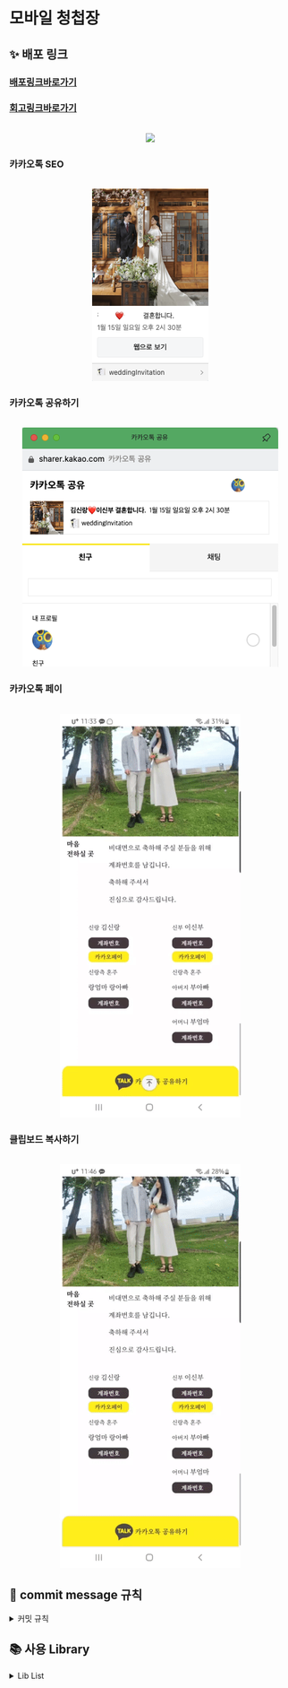 # 모바일 청첩장
## **✨ 배포 링크**
### [배포링크바로가기](https://wedding-invitation-alpha-three.vercel.app/)
### [회고링크바로가기](https://velog.io/@anotherhoon/%EA%B0%9C%EC%9D%B8-%ED%94%84%EB%A1%9C%EC%A0%9D%ED%8A%B8-%EB%AA%A8%EB%B0%94%EC%9D%BC-%EC%B2%AD%EC%B2%A9%EC%9E%A5)


<p align="center">
  <br>
  <img src="./images/gif/thumbnail.gif">
  <br>
</p>


### 카카오톡 SEO
<p align="center">
  <br>
  <img src="./images/img/seo.png">
  <br>
</p>

### 카카오톡 공유하기
<p align="center">
  <br>
  <img src="./images/img/kakaoTalkShare.png">
  <br>
</p>

### 카카오톡 페이
<p align="center">
  <br>
  <img src="./images/gif/kakaopay.gif">
  <br>
</p>

### 클립보드 복사하기
<p align="center">
  <br>
  <img src="./images/gif/clipboard.gif">
  <br>
</p>

##  **🌱 commit message 규칙**

<details>
<summary>커밋 규칙</summary>
<div markdown="1">

⭐ feat : 새로운 기능에 대한 커밋

🎨 ui : 새로운 CSS관련 디자인에 대한 커밋

🛠 fix : 버그 수정에 대한 커밋

🧱 build : 빌드 관련 파일 수정에 대한 커밋

👏 chore : 파일 이동, 파일명 수정, 변수 제거 등의 자잘한 수정에 대한 커밋

⚒ refactor : 코드 리팩토링에 대한 커밋

📝 style : 공백 제거와 같은, 코드 스타일 혹은 포맷 등에 관한 커밋

✏ docs : 문서 수정에 대한 커밋

💡 ci : CI관련 설정 수정에 대한 커밋

</div>
</details>

## 📚 사용 Library

<details>
<summary>Lib List</summary>
<div markdown="1">

### production
- next.js
- react
- next-seo
- styled-components
-  react-kakao-maps-sdk
- react-responsive-carousel
- react-calendar


</div>
</details>